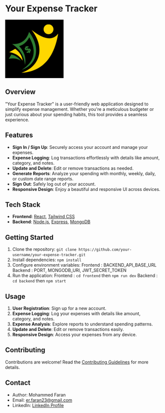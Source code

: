 # Your Expense Tracker

![Project Logo](/frontend/app/images/logo.png)

## Overview

"Your Expense Tracker" is a user-friendly web application designed to simplify expense management. Whether you're a meticulous budgeter or just curious about your spending habits, this tool provides a seamless experience.

## Features

- **Sign In / Sign Up**: Securely access your account and manage your expenses.
- **Expense Logging**: Log transactions effortlessly with details like amount, category, and notes.
- **Update and Delete**: Edit or remove transactions as needed.
- **Generate Reports**: Analyze your spending with monthly, weekly, daily, or custom date range reports.
- **Sign Out**: Safely log out of your account.
- **Responsive Design**: Enjoy a beautiful and responsive UI across devices.

## Tech Stack

- **Frontend**: [React](https://reactjs.org/), [Tailwind CSS](https://tailwindcss.com/)
- **Backend**: [Node.js](https://nodejs.org/), [Express](https://expressjs.com/), [MongoDB](https://www.mongodb.com/)

## Getting Started

1. Clone the repository: `git clone https://github.com/your-username/your-expense-tracker.git`
2. Install dependencies: `npm install`
3. Configure environment variables:
   Frontend : BACKEND_API_BASE_URL
   Backend : PORT, MONGODB_URI, JWT_SECRET_TOKEN
4. Run the application:
   Frontend : `cd frontend` then `npm run dev`
   Backend : `cd backend` then `npm start`

## Usage

1. **User Registration**: Sign up for a new account.
2. **Expense Logging**: Log your expenses with details like amount, category, and notes.
3. **Expense Analysis**: Explore reports to understand spending patterns.
4. **Update and Delete**: Edit or remove transactions easily.
5. **Responsive Design**: Access your expenses from any device.

## Contributing

Contributions are welcome! Read the [Contributing Guidelines](CONTRIBUTING.md) for more details.

## Contact

- Author: Mohammed Faran
- Email: er.faran23@gmail.com
- LinkedIn: [LinkedIn Profile](https://www.linkedin.com/in/mohammed-faran/)
